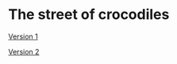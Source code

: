# The street of crocodiles

[Version 1](https://conor149.github.io/crocodiles/index.html)

[Version 2](https://conor149.github.io/crocodiles/index_version_2.html)
